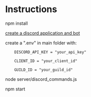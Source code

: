 # Instructions

npm install 

[create a discord application and bot](https://discordjs.guide/preparations/setting-up-a-bot-application.html#creating-your-bot)

create a ".env" in main folder with:

``` 
	DISCORD_API_KEY = "your_api_key"

	CLIENT_ID = "your_client_id"

	GUILD_ID = "your_guild_id"
```

node server/discord_commands.js

npm start
